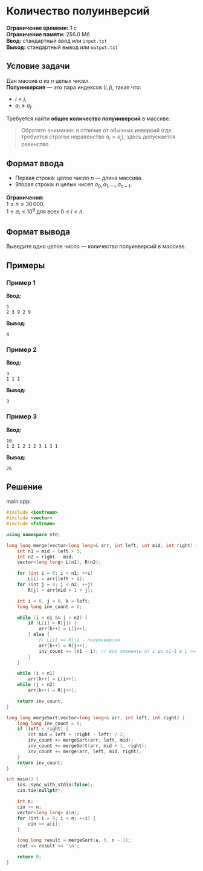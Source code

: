 # Количество полуинверсий

**Ограничение времени:** 1 с  
**Ограничение памяти:** 256.0 Мб  
**Ввод:** стандартный ввод или `input.txt`  
**Вывод:** стандартный вывод или `output.txt`

## Условие задачи

Дан массив $a$ из $n$ целых чисел.  
**Полуинверсия** — это пара индексов $(i, j)$, такая что:
- $i < j$,
- $a_i \geq a_j$.

Требуется найти **общее количество полуинверсий** в массиве.

> Обратите внимание: в отличие от обычных инверсий (где требуется строгое неравенство $a_i > a_j$), здесь допускается равенство.

## Формат ввода

- Первая строка: целое число $n$ — длина массива.  
- Вторая строка: $n$ целых чисел $a_0, a_1, \dots, a_{n-1}$.

**Ограничения:**  
$1 \leq n \leq 30\,000$,  
$1 \leq a_i \leq 10^9$ для всех $0 \leq i < n$.

## Формат вывода

Выведите одно целое число — количество полуинверсий в массиве.

## Примеры

### Пример 1

**Ввод:**
```
5
2 3 9 2 9
```

**Вывод:**
```
4
```

### Пример 2

**Ввод:**
```
3
1 1 1
```

**Вывод:**
```
3
```

### Пример 3

**Ввод:**
```
10
1 2 1 2 1 2 3 1 3 1
```

**Вывод:**
```
26
```
## Решение

main.cpp
```cpp
#include <iostream>
#include <vector>
#include <fstream>

using namespace std;

long long merge(vector<long long>& arr, int left, int mid, int right) {
    int n1 = mid - left + 1;
    int n2 = right - mid;
    vector<long long> L(n1), R(n2);

    for (int i = 0; i < n1; ++i)
        L[i] = arr[left + i];
    for (int j = 0; j < n2; ++j)
        R[j] = arr[mid + 1 + j];

    int i = 0, j = 0, k = left;
    long long inv_count = 0;

    while (i < n1 && j < n2) {
        if (L[i] < R[j]) {
            arr[k++] = L[i++];
        } else {
            // L[i] >= R[j] - полуинверсия
            arr[k++] = R[j++];
            inv_count += (n1 - i); // все элементы от i до n1-1 в L >= R[j]
        }
    }

    while (i < n1)
        arr[k++] = L[i++];
    while (j < n2)
        arr[k++] = R[j++];

    return inv_count;
}

long long mergeSort(vector<long long>& arr, int left, int right) {
    long long inv_count = 0;
    if (left < right) {
        int mid = left + (right - left) / 2;
        inv_count += mergeSort(arr, left, mid);
        inv_count += mergeSort(arr, mid + 1, right);
        inv_count += merge(arr, left, mid, right);
    }
    return inv_count;
}

int main() {
    ios::sync_with_stdio(false);
    cin.tie(nullptr);

    int n;
    cin >> n;
    vector<long long> a(n);
    for (int i = 0; i < n; ++i) {
        cin >> a[i];
    }

    long long result = mergeSort(a, 0, n - 1);
    cout << result << '\n';

    return 0;
}
```
